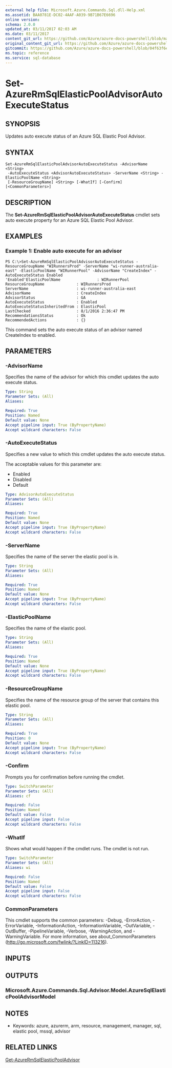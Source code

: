 ```yaml
---
external help file: Microsoft.Azure.Commands.Sql.dll-Help.xml
ms.assetid: BAA0781E-DC02-4AAF-A039-9B71B67E6696
online version:
schema: 2.0.0
updated_at: 03/11/2017 02:03 AM
ms.date: 03/11/2017
content_git_url: https://github.com/Azure/azure-docs-powershell/blob/master/azureps-cmdlets-docs/ResourceManager/AzureRM.Sql/v2.7.0/Set-AzureRmSqlElasticPoolAdvisorAutoExecuteStatus.md
original_content_git_url: https://github.com/Azure/azure-docs-powershell/blob/master/azureps-cmdlets-docs/ResourceManager/AzureRM.Sql/v2.7.0/Set-AzureRmSqlElasticPoolAdvisorAutoExecuteStatus.md
gitcommit: https://github.com/Azure/azure-docs-powershell/blob/04f63f6e685743ace2c57eb157574e34e8610b1c
ms.topic: reference
ms.service: sql-database
---
```


# Set-AzureRmSqlElasticPoolAdvisorAutoExecuteStatus

## SYNOPSIS
Updates auto execute status of an Azure SQL Elastic Pool Advisor.

## SYNTAX

```
Set-AzureRmSqlElasticPoolAdvisorAutoExecuteStatus -AdvisorName <String>
 -AutoExecuteStatus <AdvisorAutoExecuteStatus> -ServerName <String> -ElasticPoolName <String>
 [-ResourceGroupName] <String> [-WhatIf] [-Confirm] [<CommonParameters>]
```

## DESCRIPTION
The **Set-AzureRmSqlElasticPoolAdvisorAutoExecuteStatus** cmdlet sets auto execute property for an Azure SQL Elastic Pool Advisor.

## EXAMPLES

### Example 1: Enable auto execute for an advisor
```
PS C:\>Set-AzureRmSqlElasticPoolAdvisorAutoExecuteStatus -ResourceGroupName "WIRunnersProd" -ServerName "wi-runner-australia-east" -ElasticPoolName "WIRunnerPool" -AdvisorName "CreateIndex" -AutoExecuteStatus Enabled
'Enabled'ElasticPoolName                : WIRunnerPool
ResourceGroupName              : WIRunnersProd
ServerName                     : wi-runner-australia-east
AdvisorName                    : CreateIndex
AdvisorStatus                  : GA
AutoExecuteStatus              : Enabled
AutoExecuteStatusInheritedFrom : ElasticPool
LastChecked                    : 8/1/2016 2:36:47 PM
RecommendationsStatus          : Ok
RecommendedActions             : {}
```

This command sets the auto execute status of an advisor named CreateIndex to enabled.

## PARAMETERS

### -AdvisorName
Specifies the name of the advisor for which this cmdlet updates the auto execute status.

```yaml
Type: String
Parameter Sets: (All)
Aliases: 

Required: True
Position: Named
Default value: None
Accept pipeline input: True (ByPropertyName)
Accept wildcard characters: False
```

### -AutoExecuteStatus
Specifies a new value to which this cmdlet updates the auto execute status.

The acceptable values for this parameter are:

- Enabled
- Disabled
- Default

```yaml
Type: AdvisorAutoExecuteStatus
Parameter Sets: (All)
Aliases: 

Required: True
Position: Named
Default value: None
Accept pipeline input: True (ByPropertyName)
Accept wildcard characters: False
```

### -ServerName
Specifies the name of the server the elastic pool is in.

```yaml
Type: String
Parameter Sets: (All)
Aliases: 

Required: True
Position: Named
Default value: None
Accept pipeline input: True (ByPropertyName)
Accept wildcard characters: False
```

### -ElasticPoolName
Specifies the name of the elastic pool.

```yaml
Type: String
Parameter Sets: (All)
Aliases: 

Required: True
Position: Named
Default value: None
Accept pipeline input: True (ByPropertyName)
Accept wildcard characters: False
```

### -ResourceGroupName
Specifies the name of the resource group of the server that contains this elastic pool.

```yaml
Type: String
Parameter Sets: (All)
Aliases: 

Required: True
Position: 0
Default value: None
Accept pipeline input: True (ByPropertyName)
Accept wildcard characters: False
```

### -Confirm
Prompts you for confirmation before running the cmdlet.

```yaml
Type: SwitchParameter
Parameter Sets: (All)
Aliases: cf

Required: False
Position: Named
Default value: False
Accept pipeline input: False
Accept wildcard characters: False
```

### -WhatIf
Shows what would happen if the cmdlet runs.
The cmdlet is not run.

```yaml
Type: SwitchParameter
Parameter Sets: (All)
Aliases: wi

Required: False
Position: Named
Default value: False
Accept pipeline input: False
Accept wildcard characters: False
```

### CommonParameters
This cmdlet supports the common parameters: -Debug, -ErrorAction, -ErrorVariable, -InformationAction, -InformationVariable, -OutVariable, -OutBuffer, -PipelineVariable, -Verbose, -WarningAction, and -WarningVariable. For more information, see about_CommonParameters (http://go.microsoft.com/fwlink/?LinkID=113216).

## INPUTS

## OUTPUTS

### Microsoft.Azure.Commands.Sql.Advisor.Model.AzureSqlElasticPoolAdvisorModel

## NOTES
* Keywords: azure, azurerm, arm, resource, management, manager, sql, elastic pool, mssql, advisor

## RELATED LINKS

[Get-AzureRmSqlElasticPoolAdvisor](./Get-AzureRmSqlElasticPoolAdvisor.md)


